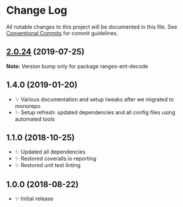 # Change Log

All notable changes to this project will be documented in this file.
See [Conventional Commits](https://conventionalcommits.org) for commit guidelines.

## [2.0.24](https://gitlab.com/codsen/codsen/compare/ranges-ent-decode@2.0.23...ranges-ent-decode@2.0.24) (2019-07-25)

**Note:** Version bump only for package ranges-ent-decode

## 1.4.0 (2019-01-20)

- ✨ Various documentation and setup tweaks after we migrated to monorepo
- ✨ Setup refresh: updated dependencies and all config files using automated tools

## 1.1.0 (2018-10-25)

- ✨ Updated all dependencies
- ✨ Restored coveralls.io reporting
- ✨ Restored unit test linting

## 1.0.0 (2018-08-22)

- ✨ Initial release

